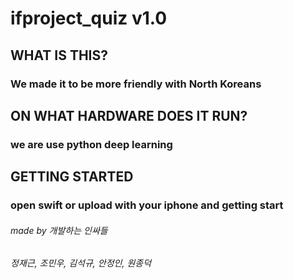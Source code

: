 # ifproject_quiz v1.0


## WHAT IS THIS?  
### We made it to be more friendly with North Koreans  

## ON WHAT HARDWARE DOES IT RUN?  
### we are use python deep learning  

## GETTING STARTED
### open swift or upload with your iphone and getting start



###### made by 개발하는 인싸들  
###### 정재근, 조민우, 김석규, 안정인, 원종덕
    